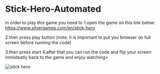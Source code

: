 # Stick-Hero-Automated
in order to play this game you need to 
1.open the game on this link below:
https://www.silvergames.com/en/stick-hero

2.then press play button (note: it is important to put you browser on full screen before running the code)

3.then press start
4.after that you can run the code and flip your screen immideatly back to the game and enjoy watching>

![stick hero](https://user-images.githubusercontent.com/80691480/123852277-cad5ee80-d924-11eb-8c35-50b87c58b50a.png)
